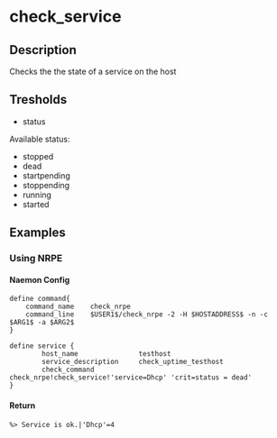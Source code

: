 ﻿# check_service

## Description

Checks the the state of a service on the host

## Tresholds

- status

Available status:
- stopped
- dead
- startpending
- stoppending
- running
- started

## Examples

### Using NRPE

#### Naemon Config

    define command{
        command_name    check_nrpe
        command_line    $USER1$/check_nrpe -2 -H $HOSTADDRESS$ -n -c $ARG1$ -a $ARG2$
    }

    define service {
            host_name               testhost
            service_description     check_uptime_testhost
            check_command           check_nrpe!check_service!'service=Dhcp' 'crit=status = dead'
    }

#### Return

    %> Service is ok.|'Dhcp'=4